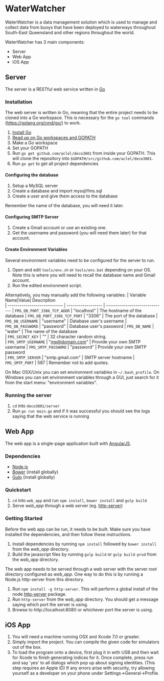 # WaterWatcher

WaterWatcher is a data management solution which is used to manage and collect data from buoys that have been deployed to waterways throughout South-East Queensland and other regions throughout the world. 

WaterWatcher has 3 main components:
- Server  
- Web App  
- iOS App  

## Server

The server is a RESTful web service written in [Go](https://golang.org/)

### Installation

The web server is written in Go, meaning that the entire project needs to be cloned into a Go workspace. This is necessary for the `go tool` commands (https://golang.org/cmd/go/) to work.

1. [Install Go](https://golang.org/doc/install) 
2. [Read up on Go workspaces and GOPATH](https://golang.org/doc/code.html)
3. Make a Go workspace
4. Set your GOPATH
5. Run `go get github.com/aclel/deco3801` from inside your GOPATH. This will clone the repository into `$GOPATH/src/github.com/aclel/deco3801`.
6. Run `go get` to get all project dependencies

#### Configuring the database

1. Setup a MySQL server
2. Create a database and import mysql/fms.sql
3. Create a user and give them access to the database

Remember the name of the database, you will need it later. 

#### Configuring SMTP Server

1. Create a Gmail account or use an existing one. 
2. Get the username and password (you will need them later) for that account.

#### Create Environment Variables

Several environment variables need to be configured for the server to run.

1. Open and edit `tools/env.sh` or `tools/env.bat` depending on your OS. Note this is where you will need to recall the database name and Gmail account.
2. Run the edited environment script.  

Alternatively, you may manually add the following variables:
| Variable Name|Value| Description           
| ---------------------------- | ------------------ | ------------------------------
| `FMS_DB_PORT_3306_TCP_ADDR` | "localhost"      | The hostname of the database
| `FMS_DB_PORT_3306_TCP_PORT` | "3306"           | The port of the database
| `FMS_DB_USERNAME`           | "username"       | Database user's username 
| `FMS_DB_PASSWORD`           | "password"       | Database user's password 
| `FMS_DB_NAME`               | "water"          | The name of the database  
| `FMS_SECRET_KEY`            | "<ommited>"      | 32 character random string.  
| `FMS_SMTP_USERNAME`         | "me@domain.com"  | Provide your own SMTP username
| `FMS_SMTP_PASSWORD`         | "password"       | Provide your own SMTP password  
| `FMS_SMTP_SERVER`           | "smtp.gmail.com" | SMTP server hostname
| `FMS_SMTP_PORT`             | 587              | Remember not to add quotes.  

On Mac OSX/Unix you can set environment variables in `~/.bash_profile`.
On Windows you can set environment variables through a GUI, just search for it from the start menu: "environment variables".

### Running the server
1. `cd` into `deco3801/server`
2. Run `go run main.go` and if it was successful you should see the logs saying that the web service is running

## Web App

The web app is a single-page application built with [AngularJS](https://angularjs.org/).

### Dependencies

 - [Node.js](https://nodejs.org/)
 - [Bower](http://bower.io/) (install globally)
 - [Gulp](http://gulpjs.com/) (install globally)

### Quickstart

1. `cd` into `web_app` and run `npm install`, `bower install` and `gulp build`
2. Serve *web_app* through a web server (eg. [http-server](https://www.npmjs.com/package/http-server))

### Getting Started

Before the web app can be run, it needs to be built. Make sure you have installed the dependencies, and then follow these instructions.

 1. Install dependencies by running `npm install` followed by `bower install` from the *web_app* directory.
 2. Build the javascript files by running `gulp build` or `gulp build-prod` from the *web_app* directory.

The web app needs to be served through a web server with the server root directory configured as *web_app*. One way to do this is by running a Node.js http-server from this directory.

 1. Run `npm install -g http-server`. This will perform a global install of the node [http-server](https://www.npmjs.com/package/http-server) package.
 2. Run `http-server` from the *web_app* directory. You should get a message saying which port the server is using.
 3. Browse to http://localhost:8080 or whichever port the server is using.

## iOS App

1. You will need a machine running OSX and Xcode 7.0 or greater.
2. Simply import the project. You can compile the given code for simulators out of the box.
3. To load the program onto a device, first plug it in with USB and then wait for Xcode to finish generating indices for it. Once complete, press run and say 'yes' to all dialogs which pop up about signing identities. (This step requires an Apple ID)  If any errors arise with security, try allowing yourself as a developer on your phone under Settings->General->Profile.